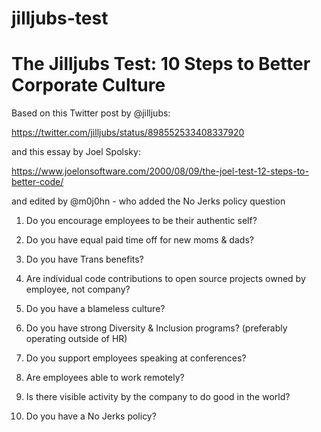 # jilljubs-test
# The Jilljubs Test: 10 Steps to Better Corporate Culture

Based on this Twitter post by @jilljubs:

https://twitter.com/jilljubs/status/898552533408337920

and this essay by Joel Spolsky:

https://www.joelonsoftware.com/2000/08/09/the-joel-test-12-steps-to-better-code/

and edited by @m0j0hn - who added the No Jerks policy question


1. Do you encourage employees to be their authentic self?

2. Do you have equal paid time off for new moms & dads?

3. Do you have Trans benefits?

4. Are individual code contributions to open source projects owned by employee, not company?

5. Do you have a blameless culture?

6. Do you have strong Diversity & Inclusion programs? (preferably operating outside of HR)

7. Do you support employees speaking at conferences?

8. Are employees able to work remotely?

9. Is there visible activity by the company to do good in the world?

10. Do you have a No Jerks policy?

